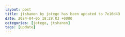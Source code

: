 ```yaml
---
layout: post
title: jtshanon by jotego has been updated to 7e16d43
date: 2024-04-05 18:29:03 +0000
categories: [jotego, jtshanon]
tags: [update]
---
```


